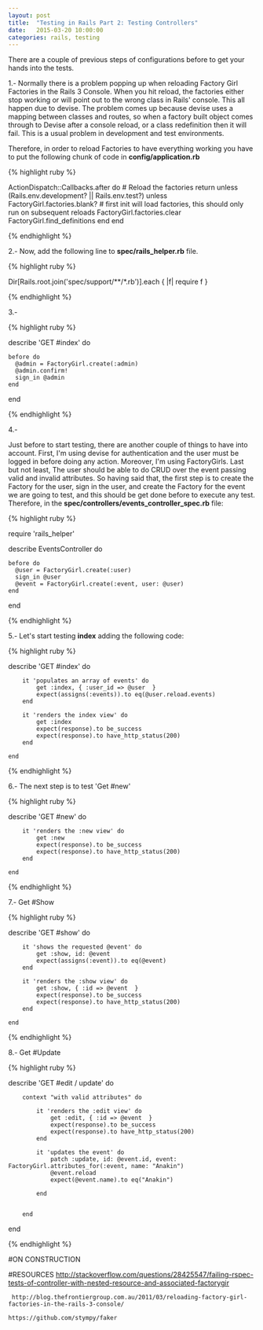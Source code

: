 ```yaml
---
layout: post
title:  "Testing in Rails Part 2: Testing Controllers"
date:   2015-03-20 10:00:00
categories: rails, testing
---
```


There are a couple of previous steps of configurations before to get your hands into the tests.

1.- Normally there is a problem popping up when reloading Factory Girl Factories in the Rails 3 Console. When you hit reload, the factories either stop working or will point out to the wrong class in Rails' console. This all happen due to devise. The problem comes up because devise uses a mapping between classes and routes, so when a factory built object comes through to Devise after a console reload, or a class redefinition then it will fail. This is a usual problem in development and test environments.

Therefore, in order to reload Factories to have everything working you have to put the following chunk of code in **config/application.rb**

{% highlight ruby %}

  ActionDispatch::Callbacks.after do
    # Reload the factories
      return unless (Rails.env.development? || Rails.env.test?)
      unless FactoryGirl.factories.blank? # first init will load factories, this should only run on subsequent reloads
        FactoryGirl.factories.clear
        FactoryGirl.find_definitions
      end
    end

{% endhighlight %}


2.- Now, add the following line to **spec/rails_helper.rb** file.

{% highlight ruby %}

Dir[Rails.root.join('spec/support/**/*.rb')].each { |f| require f }

{% endhighlight %}

3.-

{% highlight ruby %}

describe 'GET #index' do

	before do
      @admin = FactoryGirl.create(:admin)
      @admin.confirm!
      sign_in @admin
    end
 end

{% endhighlight %}

4.-

Just before to start testing, there are another couple of things to have into account. First, I'm using devise for authentication and the user must be logged in before doing any action. Moreover, I'm using FactoryGirls. Last but not least, The user should be able to do CRUD over the event passing valid and invalid attributes. So having said that, the first step is to create the Factory for the user, sign in the user, and create the Factory for the event we are going to test, and this should be get done before to execute any test. Therefore, in the **spec/controllers/events_controller_spec.rb** file:

{% highlight ruby %}

require 'rails_helper'

describe EventsController do

	before do
      @user = FactoryGirl.create(:user)
      sign_in @user
      @event = FactoryGirl.create(:event, user: @user)
	end
end

{% endhighlight %}

5.- Let's start testing **index** adding the following code:

{% highlight ruby %}

describe 'GET #index' do

		it 'populates an array of events' do
		    get :index, { :user_id => @user  }
		    expect(assigns(:events)).to eq(@user.reload.events)
		end

		it 'renders the index view' do
			get :index
			expect(response).to be_success
			expect(response).to have_http_status(200)
		end

	end

{% endhighlight %}

6.- The next step is to test 'Get #new'

{% highlight ruby %}

describe 'GET #new' do

		it 'renders the :new view' do
			get :new
			expect(response).to be_success
			expect(response).to have_http_status(200)
		end

	end

{% endhighlight %}

7.- Get #Show

{% highlight ruby %}

describe 'GET #show' do

		it 'shows the requested @event' do
			get :show, id: @event
			expect(assigns(:event)).to eq(@event)
		end

		it 'renders the :show view' do
			get :show, { :id => @event  }
			expect(response).to be_success
			expect(response).to have_http_status(200)
		end

	end

{% endhighlight %}

8.- Get #Update

{% highlight ruby %}

describe 'GET #edit / update' do

		context "with valid attributes" do

			it 'renders the :edit view' do
				get :edit, { :id => @event  }
				expect(response).to be_success
				expect(response).to have_http_status(200)
			end

			it 'updates the event' do
				patch :update, id: @event.id, event: FactoryGirl.attributes_for(:event, name: "Anakin")
				@event.reload
				expect(@event.name).to eq("Anakin")

			end


		end
end

{% endhighlight %}



#ON CONSTRUCTION

#RESOURCES
	 http://stackoverflow.com/questions/28425547/failing-rspec-tests-of-controller-with-nested-resource-and-associated-factorygir

	 http://blog.thefrontiergroup.com.au/2011/03/reloading-factory-girl-factories-in-the-rails-3-console/

 	https://github.com/stympy/faker
